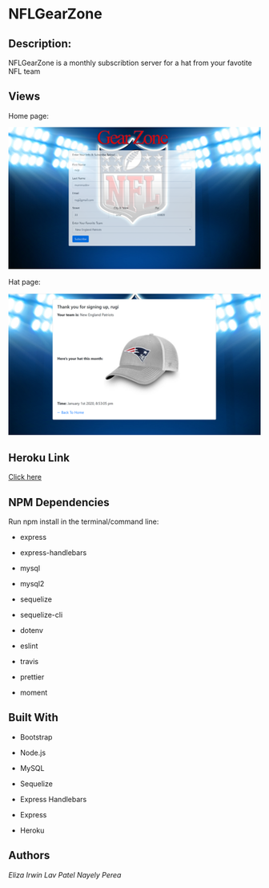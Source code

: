 # NFLGearZone

## Description: 
NFLGearZone is a monthly subscribtion server for a hat from your favotite NFL team

## Views

Home page:

![alt text](/images/homepage.png)

Hat page:

![alt text](/images/hatpage.png)

## Heroku Link
[Click here](https://nflgearzone.herokuapp.com)

## NPM Dependencies

Run npm install in the terminal/command line:

* express

* express-handlebars

* mysql

* mysql2

* sequelize

* sequelize-cli

* dotenv

* eslint

* travis

* prettier

* moment 

## Built With

* Bootstrap

* Node.js

* MySQL

* Sequelize

* Express Handlebars

* Express

* Heroku


## Authors
*Eliza Irwin*
*Lav Patel*
*Nayely Perea*

